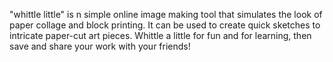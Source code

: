 "whittle little" is n simple online image making tool that simulates the look of paper collage and block printing. It can be used to create quick sketches to intricate paper-cut art pieces. Whittle a little for fun and for learning, then save and share your work with your friends!